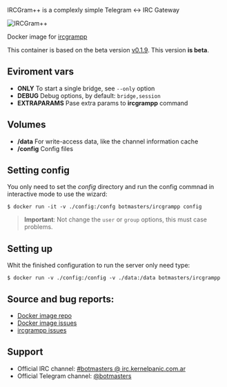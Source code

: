 IRCGram++ is a complexly simple Telegram <-> IRC Gateway

![IRCGram++](http://esfriki.com/f/ircgrampp-256.png)

Docker image for [ircgrampp](https://github.com/botmasters/ircgrampp)

This container is based on the beta version
[v0.1.9](https://github.com/botmasters/ircgrampp/releases/tag/v0.1.9). This
version **is beta**.

## Eviroment vars

* **ONLY** To start a single bridge, see `--only` option
* **DEBUG** Debug options, by default: `bridge,session`
* **EXTRAPARAMS** Pase extra params to **ircgrampp** command

## Volumes

* **/data** For write-access data, like the channel information cache
* **/config** Config files

## Setting config

You only need to set the *config* directory and run the config commnad in
interactive mode to use the wizard:

    $ docker run -it -v ./config:/confg botmasters/ircgrampp config

> **Important**: Not change the `user` or `group` options, this must case
> problems. 

## Setting up

Whit the finished configuration to run the server only need type:

    $ docker run -v ./config:/config -v ./data:/data botmasters/ircgrampp

## Source and bug reports:

* [Docker image repo](https://github.com/botmasters/ircgrampp-docker)
* [Docker image issues](https://github.com/botmasters/ircgrampp-docker/issues)
* [ircgrampp issues](https://github.com/botmasters/ircgrampp/issues)

## Support

* Official IRC channel: [#botmasters @ irc.kernelpanic.com.ar](http://kernelpanic.com.ar/chat/)
* Official Telegram channel: [@botmasters](https://t.me/botmasters)
